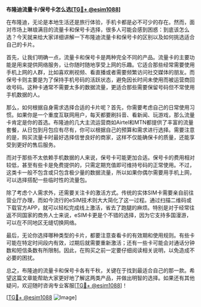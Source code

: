 **布隆迪流量卡/保号卡怎么选[[TG💪+ @esim1088](https://t.me/s/esim1088)]**

在布隆迪，无论是本地生活还是旅行体验，手机卡都是必不可少的存在。然而，面对市场上琳琅满目的流量卡和保号卡选择，很多人可能会感到困惑：到底该怎么选？今天就来给大家详细讲解一下布隆迪流量卡和保号卡的区别以及如何挑选适合自己的卡片。

首先，让我们明确一点，流量卡和保号卡是两种完全不同的产品。流量卡的主要功能是用来提供网络服务，让你随时随地享受上网的乐趣。它适合那些经常需要使用手机上网的人群，比如喜欢刷视频、看直播或者需要频繁访问社交媒体的朋友。而保号卡则主要是为了保持手机号码的活跃状态，避免因长时间未使用而被运营商回收号码。这种卡通常不需要太多的数据流量，更适合那些需要保留号码但不常使用手机数据的人。

那么，如何根据自身需求选择合适的卡片呢？首先，你需要考虑自己的日常使用习惯。如果你是一个重度互联网用户，每天都要刷抖音、看新闻、玩游戏，那么流量卡肯定是你的首选。布隆迪的几大主流运营商如Airtel和MTN都提供了丰富的流量套餐，从日包到月包应有尽有，你可以根据自己的预算和需求进行选择。需要注意的是，购买流量卡时最好选择信誉良好的商家，这样不仅能确保卡的质量，还能享受到更好的售后服务。

而对于那些不太依赖手机数据的人来说，保号卡可能更加合适。保号卡的费用相对较低，甚至有些卡是免费提供的，只需定期充值即可维持号码的正常使用。不过，这类卡一般不包含或只包含极少量的数据流量，所以如果你偶尔需要用手机上网，可以选择搭配一些临时性的流量包。

除了考虑个人需求外，还需要关注卡的激活方式。传统的实体SIM卡需要亲自前往营业厅办理，而如今流行的eSIM技术则大大简化了这一过程。通过扫描二维码或下载官方APP，就可以轻松完成线上激活，省去了跑腿的麻烦。特别是对于经常往返不同国家的商务人士来说，eSIM卡更是个不错的选择，因为它支持多国漫游，可以在不同地区无缝切换网络。

最后，无论你选择哪种类型的卡片，都要注意查看卡的有效期和使用规则。有些卡可能在特定时间段内有效，过期后就需要重新激活；还有一些卡可能会对通话分钟数和短信条数有所限制。因此，在购买之前一定要仔细阅读相关说明，以免造成不必要的困扰。

总之，布隆迪的流量卡和保号卡各有千秋，关键在于找到最适合自己的那一款。希望这篇文章能帮助大家更好地了解这两类产品，并做出明智的选择。如果还有其他疑问，欢迎随时咨询专业客服[[TG💪+ @esim1088](https://t.me/s/esim1088)]！

[[TG💪+ @esim1088](https://t.me/s/esim1088) ![Image](https://i.postimg.cc/4NQfJmqS/Snipaste-2025-05-13-00-14-12.png)]